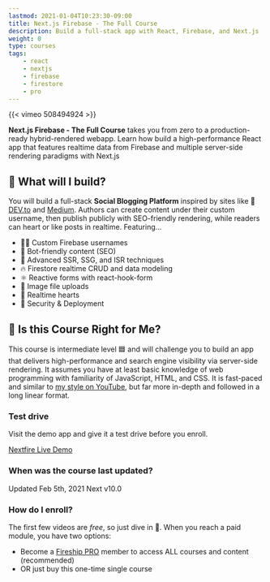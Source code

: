 ```yaml
---
lastmod: 2021-01-04T10:23:30-09:00
title: Next.js Firebase - The Full Course
description: Build a full-stack app with React, Firebase, and Next.js
weight: 0
type: courses
tags: 
    - react
    - nextjs
    - firebase
    - firestore
    - pro
---
```


{{< vimeo 508494924 >}}

**Next.js Firebase - The Full Course** takes you from zero to a production-ready hybrid-rendered webapp. Learn how build a high-performance React app that features realtime data from Firebase and multiple server-side rendering paradigms with Next.js 


## 🦄 What will I build?

You will build a full-stack **Social Blogging Platform** inspired by sites like 🌈 [DEV.to](https://dev.to) and [Medium](https://medium.com). Authors can create content under their custom username, then publish publicly with SEO-friendly rendering, while readers can heart or like posts in realtime. Featuring...

- 👨‍🎤 Custom Firebase usernames
- 📰 Bot-friendly content (SEO)
- 🦾 Advanced SSR, SSG, and ISR techniques
- 🔥 Firestore realtime CRUD and data modeling
- ⚛️ Reactive forms with react-hook-form
- 📂 Image file uploads
- 💞 Realtime hearts
- 🚀 Security & Deployment



## 🤔 Is this Course Right for Me?

This course is intermediate level 🟦 and will challenge you to build an app that delivers high-performance and search engine visibility via server-side rendering. It assumes you have at least basic knowledge of web programming with familiarity of JavaScript, HTML, and CSS. It is fast-paced and similar to [my style on YouTube](https://www.youtube.com/channel/UCsBjURrPoezykLs9EqgamOA?), but far more in-depth and followed in a long linear format.

### Test drive

Visit the demo app and give it a test drive before you enroll. 

<div>
<a href="https://next.fireship.io" class="btn btn-orange">Nextfire Live Demo</a>
</div>

### When was the course last updated?

<span class="tag tag-sm tag-pro">Updated Feb 5th, 2021</span> <span class="tag tag-sm tag-next">Next v10.0</span>

### How do I enroll?

The first few videos are *free*, so just dive in 🤿. When you reach a paid module, you have two options:

- Become a [Fireship PRO](/pro) member to access ALL courses and content (recommended)
- OR just buy this one-time single course
